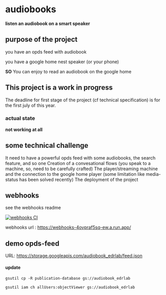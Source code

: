 # audiobooks

**listen an audiobook on a smart speaker**

## purpose of the project

you have an opds feed with audiobook

you have a google home nest speaker (or your phone)

**SO** You can enjoy to read an audiobook on the google home

## This project is a work in progress

The deadline for first stage of the project (cf technical specification) is for the first july of this year.

### actual state

**not working at all**

## some technical challenge

It need to have a powerful opds feed with some audiobooks, the search feature, and so one 
Creation of a convesational flows (you speak to a machine, so, need to be carefully crafted)
The player/streaming machine and the connection to the google home player (some limitation like media-status has been solved recently)
The deployment of the project

## webhooks

see the webhooks readme

[![webhooks CI](https://github.com/panaC/audiobooks/actions/workflows/node.js.yml/badge.svg)](https://github.com/panaC/audiobooks/actions/workflows/node.js.yml)

webhooks url : https://webhooks-4ovpraf5sq-ew.a.run.app/

## demo opds-feed

URL: https://storage.googleapis.com/audiobook_edrlab/feed.json

#### update

`gsutil cp -R publication-database gs://audiobook_edrlab`

`gsutil iam ch allUsers:objectViewer gs://audiobook_edrlab`
